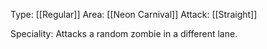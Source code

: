 Type: [[Regular]]
Area: [[Neon Carnival]]
Attack: [[Straight]]

Speciality: Attacks a random zombie in a different lane.
